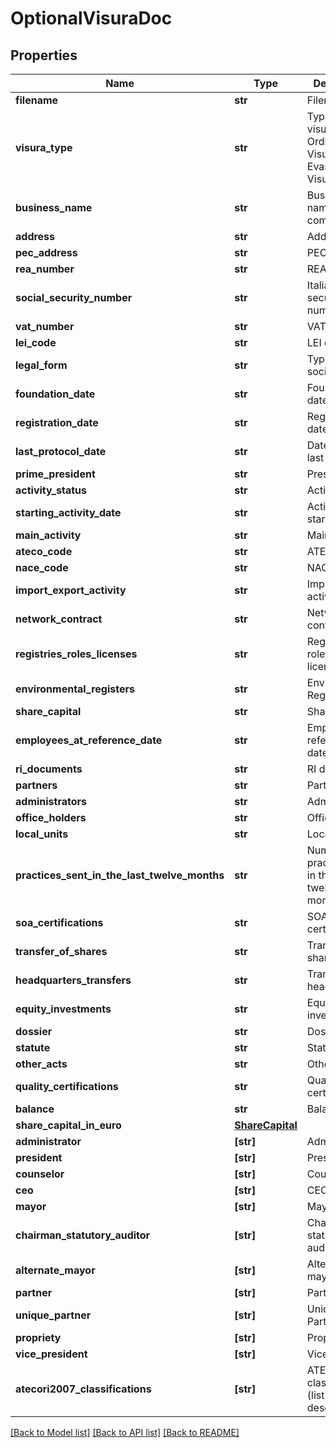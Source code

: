 # OptionalVisuraDoc


## Properties
Name | Type | Description | Notes
------------ | ------------- | ------------- | -------------
**filename** | **str** | Filename | [optional] 
**visura_type** | **str** | Type of visura: Visura Ordinaria, Visura di Evasione or Visura Storica | [optional] 
**business_name** | **str** | Business name of the company | [optional] 
**address** | **str** | Address | [optional] 
**pec_address** | **str** | PEC address | [optional] 
**rea_number** | **str** | REA number | [optional] 
**social_security_number** | **str** | Italian social security number | [optional] 
**vat_number** | **str** | VAT code | [optional] 
**lei_code** | **str** | LEI code | [optional] 
**legal_form** | **str** | Type of society | [optional] 
**foundation_date** | **str** | Foundation date | [optional] 
**registration_date** | **str** | Registration date | [optional] 
**last_protocol_date** | **str** | Date of the last protocol | [optional] 
**prime_president** | **str** | President | [optional] 
**activity_status** | **str** | Activity status | [optional] 
**starting_activity_date** | **str** | Activity starting date | [optional] 
**main_activity** | **str** | Main activity | [optional] 
**ateco_code** | **str** | ATECO code | [optional] 
**nace_code** | **str** | NACE code | [optional] 
**import_export_activity** | **str** | Import export activity | [optional] 
**network_contract** | **str** | Network contract | [optional] 
**registries_roles_licenses** | **str** | Registries, roles and licence | [optional] 
**environmental_registers** | **str** | Environmental Registries | [optional] 
**share_capital** | **str** | Share Capital | [optional] 
**employees_at_reference_date** | **str** | Employees at reference date | [optional] 
**ri_documents** | **str** | RI documents | [optional] 
**partners** | **str** | Partners | [optional] 
**administrators** | **str** | Administrators | [optional] 
**office_holders** | **str** | Office holders | [optional] 
**local_units** | **str** | Local units | [optional] 
**practices_sent_in_the_last_twelve_months** | **str** | Number of practices sent in the last twelve months | [optional] 
**soa_certifications** | **str** | SOA certification | [optional] 
**transfer_of_shares** | **str** | Transfer of shares | [optional] 
**headquarters_transfers** | **str** | Transfer of headquarter | [optional] 
**equity_investments** | **str** | Equity investments | [optional] 
**dossier** | **str** | Dossier | [optional] 
**statute** | **str** | Statute | [optional] 
**other_acts** | **str** | Other acts | [optional] 
**quality_certifications** | **str** | Quality certification | [optional] 
**balance** | **str** | Balance | [optional] 
**share_capital_in_euro** | [**ShareCapital**](ShareCapital.md) |  | [optional] 
**administrator** | **[str]** | Administrator | [optional] 
**president** | **[str]** | President | [optional] 
**counselor** | **[str]** | Counselor | [optional] 
**ceo** | **[str]** | CEO | [optional] 
**mayor** | **[str]** | Mayor | [optional] 
**chairman_statutory_auditor** | **[str]** | Chairman statutory auditor | [optional] 
**alternate_mayor** | **[str]** | Alternate mayor | [optional] 
**partner** | **[str]** | Partner | [optional] 
**unique_partner** | **[str]** | Unique Partner | [optional] 
**propriety** | **[str]** | Propriety | [optional] 
**vice_president** | **[str]** | Vice president | [optional] 
**atecori2007_classifications** | **[str]** | ATECO code classification (list and description) | [optional] 

[[Back to Model list]](../README.md#documentation-for-models) [[Back to API list]](../README.md#documentation-for-api-endpoints) [[Back to README]](../README.md)


